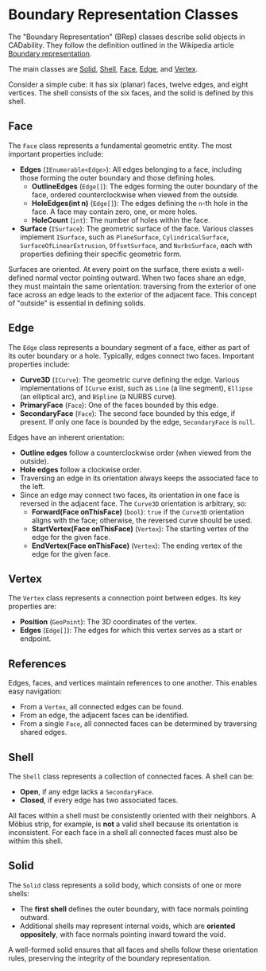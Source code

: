 ﻿# Boundary Representation Classes

The "Boundary Representation" (BRep) classes describe solid objects in CADability. They follow the definition outlined in the Wikipedia article [Boundary representation](https://en.wikipedia.org/wiki/Boundary_representation).

The main classes are [Solid](../api/CADability.Solid.html), [Shell](../api/CADability.Shell.html), [Face](../api/CADability.Face.html), [Edge](../api/CADability.Edge.html), and [Vertex](../api/CADability.Vertex.html).

Consider a simple cube: it has six (planar) faces, twelve edges, and eight vertices. The shell consists of the six faces, and the solid is defined by this shell.

## Face

The `Face` class represents a fundamental geometric entity. The most important properties include:

- **Edges** (`IEnumerable<Edge>`): All edges belonging to a face, including those forming the outer boundary and those defining holes.
  - **OutlineEdges** (`Edge[]`): The edges forming the outer boundary of the face, ordered counterclockwise when viewed from the outside.
  - **HoleEdges(int n)** (`Edge[]`): The edges defining the `n`-th hole in the face. A face may contain zero, one, or more holes.
  - **HoleCount** (`int`): The number of holes within the face.
- **Surface** (`ISurface`): The geometric surface of the face. Various classes implement `ISurface`, such as `PlaneSurface`, `CylindricalSurface`, `SurfaceOfLinearExtrusion`, `OffsetSurface`, and `NurbsSurface`, each with properties defining their specific geometric form.

Surfaces are oriented. At every point on the surface, there exists a well-defined normal vector pointing outward. When two faces share an edge, they must maintain the same orientation: traversing from the exterior of one face across an edge leads to the exterior of the adjacent face. This concept of "outside" is essential in defining solids.

## Edge

The `Edge` class represents a boundary segment of a face, either as part of its outer boundary or a hole. Typically, edges connect two faces. Important properties include:

- **Curve3D** (`ICurve`): The geometric curve defining the edge. Various implementations of `ICurve` exist, such as `Line` (a line segment), `Ellipse` (an elliptical arc), and `BSpline` (a NURBS curve).
- **PrimaryFace** (`Face`): One of the faces bounded by this edge.
- **SecondaryFace** (`Face`): The second face bounded by this edge, if present. If only one face is bounded by the edge, `SecondaryFace` is `null`.

Edges have an inherent orientation:
- **Outline edges** follow a counterclockwise order (when viewed from the outside).
- **Hole edges** follow a clockwise order.
- Traversing an edge in its orientation always keeps the associated face to the left.
- Since an edge may connect two faces, its orientation in one face is reversed in the adjacent face. The `Curve3D` orientation is arbitrary, so:
  - **Forward(Face onThisFace)** (`bool`): `true` if the `Curve3D` orientation aligns with the face; otherwise, the reversed curve should be used.
  - **StartVertex(Face onThisFace)** (`Vertex`): The starting vertex of the edge for the given face.
  - **EndVertex(Face onThisFace)** (`Vertex`): The ending vertex of the edge for the given face.

## Vertex

The `Vertex` class represents a connection point between edges. Its key properties are:

- **Position** (`GeoPoint`): The 3D coordinates of the vertex.
- **Edges** (`Edge[]`): The edges for which this vertex serves as a start or endpoint.

## References

Edges, faces, and vertices maintain references to one another. This enables easy navigation:
- From a `Vertex`, all connected edges can be found.
- From an edge, the adjacent faces can be identified.
- From a single `Face`, all connected faces can be determined by traversing shared edges.

## Shell

The `Shell` class represents a collection of connected faces. A shell can be:
- **Open**, if any edge lacks a `SecondaryFace`.
- **Closed**, if every edge has two associated faces.

All faces within a shell must be consistently oriented with their neighbors. A Möbius strip, for example, is **not** a valid shell because its orientation is inconsistent. For each face in a shell all connected faces must also be withim this shell.

## Solid

The `Solid` class represents a solid body, which consists of one or more shells:
- The **first shell** defines the outer boundary, with face normals pointing outward.
- Additional shells may represent internal voids, which are **oriented oppositely**, with face normals pointing inward toward the void.

A well-formed solid ensures that all faces and shells follow these orientation rules, preserving the integrity of the boundary representation.
